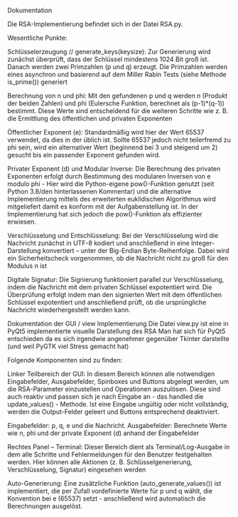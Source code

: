Dokumentation

Die RSA-Implementierung befindet sich in der Datei RSA.py.

Wesentliche Punkte:

Schlüsselerzeugung // generate_keys(keysize):
Zur Generierung wird zunächst überprüft, dass der Schlüssel mindestens 1024 Bit groß ist. Danach werden zwei Primzahlen (p und q) erzeugt. Die Primzahlen werden  eines asynchron und basierend auf dem Miller Rabin Tests (siehe Methode is_prime()) generiert

Berechnung von n und phi:
Mit den gefundenen p und q werden n (Produkt der beiden Zahlen) und phi (Eulersche Funktion, berechnet als (p-1)*(q-1)) bestimmt. Diese Werte sind entscheidend für die weiteren Schritte wie z. B. die Ermittlung des öffentlichen und privaten Exponenten

Öffentlicher Exponent (e):
Standardmäßig wird hier der Wert 65537 verwendet, da dies in der üblich ist. Sollte 65537 jedoch nicht teilerfremd zu phi sein, wird ein alternativer Wert (beginnend bei 3 und steigend um 2) gesucht bis ein passender Exponent gefunden wird.

Privater Exponent (d) und Modular Inverse:
Die Berechnung des privaten Exponenten erfolgt durch Bestimmung des modularen Inversen von e modulo phi - Hier wird die Python-eigene pow()-Funktion genutzt (seit Python 3.8/den hinterlassenen Kommentar) und die alternative Implementierung mittels des erweiterten euklidischen Algorithmus 
wird mitgeliefert damit es konform mit der Aufgabenstellung ist. In der Implementierung hat sich jedoch die pow()-Funktion als effizienter erwiesen.

Verschlüsselung und Entschlüsselung:
Bei der Verschlüsselung wird die Nachricht zunächst in UTF-8 kodiert und anschließend in eine Integer-Darstellung konvertiert – unter der Big-Endian Byte-Reihenfolge. Dabei wird ein Sicherheitscheck vorgenommen, ob die Nachricht nicht zu groß für den Modulus n ist

Digitale Signatur:
Die Signierung funktioniert parallel zur Verschlüsselung, indem die Nachricht mit dem privaten Schlüssel expotentiert wird. Die Überprüfung erfolgt indem man den signierten Wert mit dem öffentlichen Schlüssel expotentiert und anschließend prüft, ob die ursprüngliche Nachricht wiederhergestellt werden kann.

Dokumentation der GUI / view Implementierung
Die Datei view.py ist eine in PyQt5 implementierte visuelle Darstellung des RSA
Man hat sich für  PyQt5 entschieden da es sich irgendwie angenehmer gegenüber Tkinter darstellte (und weil PyGTK viel Stress gemacht hat)

Folgende Komponenten sind zu finden:

Linker Teilbereich der GUI:
In diesem Bereich können alle notwendigen Eingabefelder, Ausgabefelder, Spinboxes und Buttons abgelegt werden, um die RSA-Parameter einzustellen und Operationen auszulösen.
Diese sind auch reaktiv und passen sich je nach Eingabe an - das handled die update_values() - Methode. Ist eine Eingabe ungültig oder nicht vollständig, werden die Output-Felder geleert und Buttons entsprechend deaktiviert.

Eingabefelder: p, q, e und die Nachricht.
Ausgabefelder: Berechnete Werte wie n, phi und der private Exponent (d) anhand der Eingabefelder

Rechtes Panel – Terminal:
Dieser Bereich dient als Terminal/Log-Ausgabe in dem alle Schritte und Fehlermeldungen für den Benutzer festgehalten werden. Hier können alle Aktionen (z. B. Schlüsselgenerierung, Verschlüsselung, Signatur) eingesehen werden

Auto-Generierung:
Eine zusätzliche Funktion (auto_generate_values()) ist implementiert, die per Zufall vordefinierte Werte für p und q wählt, die Konvention bei e (65537) setzt - anschließend wird automatisch die Berechnungen ausgelöst. 
